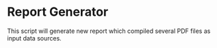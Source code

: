# Report Generator
This script will generate new report which compiled several PDF files as input data sources. 
